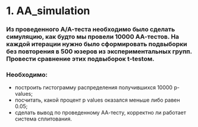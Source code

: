# 1. АА_simulation
### Из проведенного А/А-теста необходимо было сделать симуляцию, как будто мы провели 10000 АА-тестов. На каждой итерации нужно было сформировать подвыборки без повторения в 500 юзеров из экспериментальных групп. Провести сравнение этих подвыборок t-testом.
### Необходимо:
 - построить гистограмму распределения получившихся 10000 p-values;
 - посчитать, какой процент p values оказался меньше либо равен 0.05;
 - сделать вывод по проведенному АА-тесту, корректно ли работает система сплитования.
# 
###
